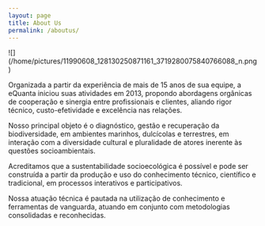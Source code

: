 ```yaml
---
layout: page
title: About Us
permalink: /aboutus/
---
```


![] (/home/pictures/11990608_128130250871161_3719280075840766088_n.png)


Organizada a partir da experiência de mais de 15 anos de sua equipe, a eQuanta iniciou suas atividades em 2013, 
propondo abordagens orgânicas de cooperação e sinergia entre profissionais e clientes, aliando rigor técnico, 
custo-efetividade e excelência nas relações.


Nosso principal objeto é o diagnóstico, gestão e recuperação da biodiversidade, em ambientes marinhos, dulcícolas e terrestres,
em interação com a diversidade cultural e pluralidade de atores inerente às questões socioambientais.


Acreditamos que a sustentabilidade socioecológica é possível e pode ser construída a partir da produção e uso do conhecimento técnico, científico e tradicional, em processos interativos e participativos.


Nossa atuação técnica é pautada na utilização de conhecimento e ferramentas de vanguarda, atuando 
em conjunto com metodologias consolidadas e reconhecidas.

